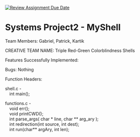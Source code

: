 [![Review Assignment Due Date](https://classroom.github.com/assets/deadline-readme-button-22041afd0340ce965d47ae6ef1cefeee28c7c493a6346c4f15d667ab976d596c.svg)](https://classroom.github.com/a/Tfg6waJb)
# Systems Project2 - MyShell

Team Members: Gabriel, Patrick, Kartik

CREATIVE TEAM NAME: Triple Red-Green Colorblindness Shells

Features Successfully Implemented: 
<br/>

Bugs: Nothing

Function Headers:

shell.c - 
<br/>
&emsp;int main();

functions.c -
<br/>
&emsp;void err();
<br/>
&emsp;void printCWD();
<br/>
&emsp;int parse_args( char * line, char ** arg_ary );
<br/>
&emsp;int redirection(int source, int dest);
<br/>
&emsp;int run(char** argAry, int len);

